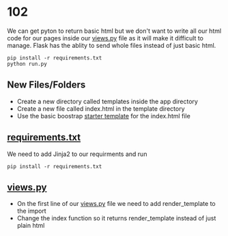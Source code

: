 # 102

We can get pyton to return basic html but we don't want to write all our html code for our pages inside our [views.py](app/views.py) file as it will make it difficult to manage. Flask has the ablity to send whole files instead of just basic html.

	pip install -r requirements.txt
	python run.py
## New Files/Folders

* Create a new directory called templates inside the app directory
* Create a new file called index.html in the template directory
* Use the basic boostrap [starter template](https://getbootstrap.com/docs/4.3/getting-started/introduction/#starter-template) for the index.html file

## [requirements.txt](requirements.txt)

We need to add Jinja2 to our requirments and run 
	
	pip install -r requirements.txt

## [views.py](app/views.py)

* On the first line of our [views.py](app/views.py) file we need to add render_template to the import
* Change the index function so it returns render_template instead of just plain html
